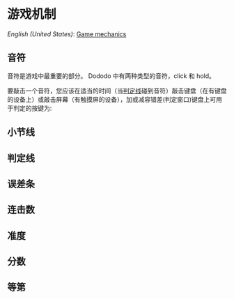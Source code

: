 # 游戏机制

*English (United States)*: [Game mechanics](game-mechanics)

## 音符
音符是游戏中最重要的部分。
Dododo 中有两种类型的音符，click 和 hold。

要敲击一个音符，您应该在适当的时间（当[判定线](https://github.com/UlyssesZh/dododo/wiki/game-mechanics-zh-cn#%E5%88%A4%E5%AE%9A%E7%BA%BF)碰到音符）敲击键盘（在有键盘的设备上）或敲击屏幕（有触摸屏的设备），加或减容错差(判定窗口)键盘上可用于判定的按键为:

## 小节线

## 判定线

## 误差条

## 连击数

## 准度

## 分数

## 等第
